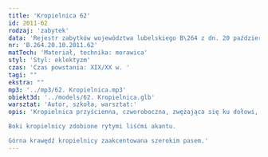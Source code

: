 ```yaml
---
title: 'Kropielnica 62'
id: 2011-62
rodzaj: 'zabytek'
data: 'Rejestr zabytków województwa lubelskiego B\264 z dn. 20 października 2011 r.'
nr: 'B.264.20.10.2011.62'
matTech: 'Materiał, technika: morawica'
styl: 'Styl: eklektyzm'
czas: 'Czas powstania: XIX/XX w. '
tagi: ""
ekstra: ""
mp3: '../mp3/62. Kropielnica.mp3'
obiekt3d: '../models/62. Kropielnica.glb'
warsztat: 'Autor, szkoła, warsztat:'
opis: 'Kropielnica przyścienna, czworoboczna, zwężająca się ku dołowi, gdzie jest spięta pierścieniem z talerzykiem. 

Boki kropielnicy zdobione rytymi liśćmi akantu. 

Górna krawędź kropielnicy zaakcentowana szerokim pasem.'
---
```






